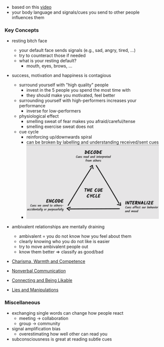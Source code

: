 + based on this [video](https://youtu.be/VHUrdELKjDw?si=hzV8YfWOY4IT8XHQ)
+ your body language and signals/cues you send to other people influences them
### Key Concepts
+ resting bitch face
	+ your default face sends signals (e.g., sad, angry, tired, ...)
	+ try to counteract those if needed
	+ what is your resting default?
		+ mouth, eyes, brows, ...
+ success, motivation and happiness is contagious
	+ surround yourself with "high quality" people
		+ invest in the 5 people you spend the most time with
		+ they should make you motivated, feel better
	+ surrounding yourself with high-performers increases your performance
		+ inverse for low-performers
	+ physiological effect
		+ smelling sweat of fear makes you afraid/careful/tense
		+ smelling exercise sweat does not
	+ cue cycle
		+ reinforcing up/downwards spiral
		+ can be broken by labelling and understanding received/sent cues
		+ ![](../../z_images/Pasted%20image%2020250526175613.png)

+ ambivalent relationships are mentally draining
	+ ambivalent = you do not know how you feel about them
	+ clearly knowing who you do not like is easier
	+ try to move ambivalent people out
	+ know them better => classify as good/bad
+ [Charisma, Warmth and Competence](Charisma,%20Warmth%20and%20Competence.md)
+ [Nonverbal Communication](Nonverbal%20Communication.md)
+ [Connecting and Being Likable](Connecting%20and%20Being%20Likable.md)
+ [Lies and Manipulations](Lies%20and%20Manipulations.md)

### Miscellaneous
+ exchanging single words can change how people react
	+ meeting -> collaboration
	+ group -> community
+ signal amplification bias
	+ overestimating how well other can read you
+ subconsciousness is great at reading subtle cues